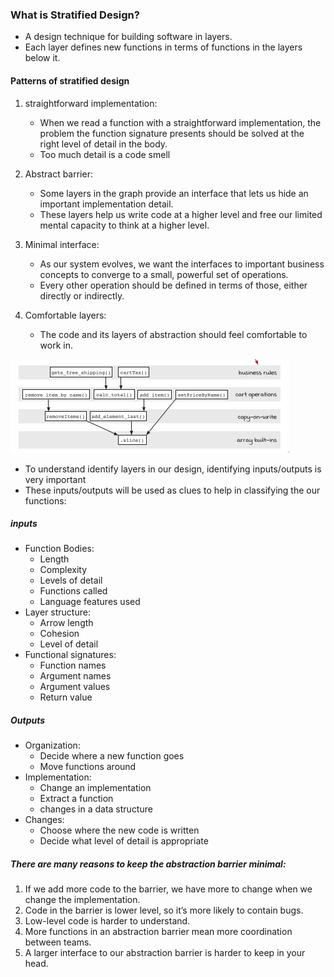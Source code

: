 ### What is Stratified Design?
- A design technique for building software in layers.
- Each layer defines new functions in terms of functions in the layers below it.
  
#### Patterns of stratified design
1. straightforward implementation:
    - When we read a function with a straightforward implementation, the problem the function signature presents should be solved at the right level of detail in the body.
    - Too much detail is a code smell

2. Abstract barrier:
    - Some layers in the graph provide an interface that lets us hide an important implementation detail.
    - These layers help us write code at a higher level and free our limited mental capacity to think at a higher level.

3. Minimal interface:
    - As our system evolves, we want the interfaces to important business concepts to converge to a small, powerful set of operations.
    - Every other operation should be defined in terms of those, either directly or indirectly.

4. Comfortable layers:
    - The code and its layers of abstraction should feel comfortable to work in.

![Stratified Design](./stratified-design.png)

- To understand identify layers in our design, identifying inputs/outputs is very important
- These inputs/outputs will be used as clues to help in classifying the our functions:

##### inputs
- Function Bodies:
    - Length
    - Complexity
    - Levels of detail
    - Functions called
    - Language features used
- Layer structure:
    - Arrow length
    - Cohesion
    - Level of detail
- Functional signatures:
    - Function names
    - Argument names
    - Argument values
    - Return value

##### Outputs
- Organization:
    - Decide where a new function goes
    - Move functions around
- Implementation:
    - Change an implementation
    - Extract a function
    - changes in a data structure
- Changes:
    - Choose where the new code is written
    - Decide what level of detail is appropriate

##### There are many reasons to keep the abstraction barrier minimal:
1. If we add more code to the barrier, we have more to change when we change the implementation.
2. Code in the barrier is lower level, so it’s more likely to contain bugs.
3. Low-level code is harder to understand.
4. More functions in an abstraction barrier mean more coordination between teams.
5. A larger interface to our abstraction barrier is harder to keep in your head.
